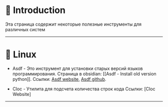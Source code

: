 # 📖 Introduction

Эта страница содержит некоторые полезные инструменты для различных систем

---

# 🐧 Linux

- Asdf - Это инструмент для установки старых версий языков программирования.
  Страница в obsidian: [[Asdf - Install old version python]].
  Ссылки: [Asdf website](https://asdf-vm.com), [Asdf github](https://github.com/asdf-vm/asdf.git).

- Cloc - Утилита для подсчета количества строк кода
  Ссылки: [Cloc Website]

---
